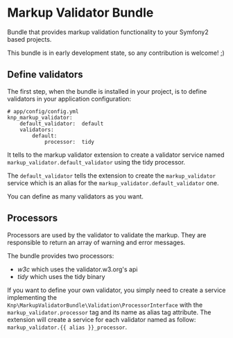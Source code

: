 Markup Validator Bundle
=======================

Bundle that provides markup validation functionality to your Symfony2 based
projects.

This bundle is in early development state, so any contribution is welcome! ;)

Define validators
-----------------

The first step, when the bundle is installed in your project, is to define
validators in your application configuration:

    # app/config/config.yml
    knp_markup_validator:
        default_validator:  default
        validators:
            default:
                processor:  tidy

It tells to the markup validator extension to create a validator service named
`markup_validator.default_validator` using the tidy processor.

The `default_validator` tells the extension to create the `markup_validator`
service which is an alias for the `markup_validator.default_validator` one.

You can define as many validators as you want.

Processors
----------

Processors are used by the validator to validate the markup. They are
responsible to return an array of warning and error messages.

The bundle provides two processors:

 * *w3c* which uses the validator.w3.org's api
 * *tidy* which uses the tidy binary

If you want to define your own validator, you simply need to create a service
implementing the `Knp\MarkupValidatorBundle\Validation\ProcessorInterface`
with the `markup_validator.processor` tag and its name as alias tag attribute.
The extension will create a service for each validator named as follow:
`markup_validator.{{ alias }}_processor`.
